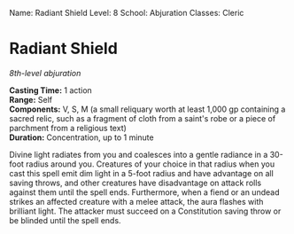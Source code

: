 Name: Radiant Shield
Level: 8
School: Abjuration
Classes: Cleric

# Radiant Shield 
_8th-level abjuration_ 

**Casting Time:** 1 action    
**Range:** Self    
**Components:** V, S, M (a small reliquary worth at least 1,000 gp containing a sacred relic, such as a fragment of cloth from a saint's robe or a piece of parchment from a religious text)    
**Duration:** Concentration, up to 1 minute 

Divine light radiates from you and coalesces into a gentle radiance in a 30-foot radius around you. Creatures of your choice in that radius when you cast this spell emit dim light in a 5-foot radius and have advantage on all saving throws, and other creatures have disadvantage on attack rolls against them until the spell ends. Furthermore, when a fiend or an undead strikes an affected creature with a melee attack, the aura flashes with brilliant light. The attacker must succeed on a Constitution saving throw or be blinded until the spell ends.
